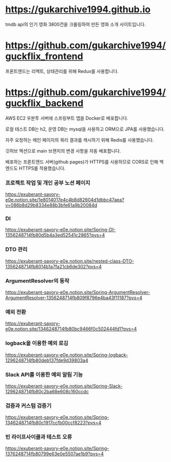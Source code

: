 # https://gukarchive1994.github.io
tmdb api의 인기 영화 3800건을 크롤링하여 만든 영화 소개 사이트입니다.

# https://github.com/gukarchive1994/guckflix_frontend
프론트엔드는 리액트, 상태관리를 위해 Redux를 사용합니다.

# https://github.com/gukarchive1994/guckflix_backend
AWS EC2 우분투 서버에 스프링부트 앱을 Docker로 배포합니다.  

로컬 테스트 DB는 h2, 운영 DB는 mysql을 사용하고 ORM으로 JPA를 사용했습니다.  

자주 요청하는 메인 페이지의 쿼리 결과를 캐시하기 위해 Redis를 사용했습니다.

깃허브 액션으로 main 브랜치의 변경 사항을 자동 배포합니다.  

배포하는 프론트엔드 서버(github pages)가 HTTPS를 사용하므로 CORS로 인해 백엔드도 HTTPS를 적용했습니다.

### 프로젝트 작업 및 개인 공부 노션 페이지
https://exuberant-savory-e0e.notion.site/1e8014017e4c4b8d82604d1dbbc47aea?v=086b8d29b8334e88b3bfe61a9b20084d

### DI
https://exuberant-savory-e0e.notion.site/Spring-DI-1356248714fb80d5b4a3ed52541c2865?pvs=4

### DTO 관리
https://exuberant-savory-e0e.notion.site/nested-class-DTO-1356248714fb8014b1a7fa21cb6de302?pvs=4

### ArgumentResolver의 동작
https://exuberant-savory-e0e.notion.site/Spring-ArgumentResolver-ArgumentResolver-1356248714fb809f8796e4ba43f11187?pvs=4

### 예외 전환
https://exuberant-savory-e0e.notion.site/1346248714fb80bc9466f0c502444fd1?pvs=4

### logback을 이용한 예외 로깅
https://exuberant-savory-e0e.notion.site/Spring-logback-1296248714fb80deb137fde9d39803a4

### Slack API를 이용한 예외 알림 기능
https://exuberant-savory-e0e.notion.site/Spring-Slack-1296248714fb80c2ba68e608c160ccdc

### 검증과 커스텀 검증기
https://exuberant-savory-e0e.notion.site/Spring-1346248714fb80c1917ccfb00ccf8223?pvs=4

### 빈 라이프사이클과 테스트 오류
https://exuberant-savory-e0e.notion.site/Spring-1376248714fb80799e63e0e5507ae1b9?pvs=4
